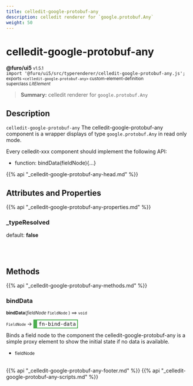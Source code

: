 ```yaml
---
title: celledit-google-protobuf-any
description: celledit renderer for `google.protobuf.Any`
weight: 50
---
```


# celledit-google-protobuf-any
**@furo/ui5** <small>v1.5.1</small>
<br>`import '@furo/ui5/src/typerenderer/celledit-google-protobuf-any.js';`<small>
<br>exports `<celledit-google-protobuf-any>` custom-element-definition
<br>superclass *LitElement*</small>

> **Summary:** celledit renderer for `google.protobuf.Any`

## Description

`celledit-google-protobuf-any`
The celledit-google-protobuf-any component is a wrapper displays of type `google.protobuf.Any` in read only mode.

Every celledit-xxx component should implement the following API:
- function: bindData(fieldNode){...}

{{% api "_celledit-google-protobuf-any-head.md" %}}

## Attributes and Properties
{{% api "_celledit-google-protobuf-any-properties.md" %}}







### **_typeResolved**
default: **false**</small>


<br><br>

## Methods
{{% api "_celledit-google-protobuf-any-methods.md" %}}


### **bindData**
<small>**bindData**(*fieldNode* `FieldNode` ) ⟹ `void`</small>

<small>`FieldNode` </small> →
<span  style="border-width:2px 2px 2px 10px; border-style: solid;border-color:  rgb(76, 175, 80);font-family:monospace; padding:2px 4px;">fn-bind-data</span>

Binds a field node to the component
the celledit-google-protobuf-any is a simple proxy element to show
the initial state if no data is available.

- <small>fieldNode </small>
<br><br>








{{% api "_celledit-google-protobuf-any-footer.md" %}}
{{% api "_celledit-google-protobuf-any-scripts.md" %}}
